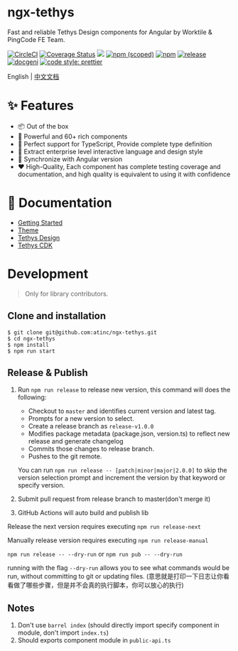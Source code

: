 # ngx-tethys 
Fast and reliable Tethys Design components for Angular by Worktile & PingCode FE Team.

[![CircleCI](https://circleci.com/gh/atinc/ngx-tethys.svg?style=shield)](https://circleci.com/gh/atinc/ngx-tethys)
[![Coverage Status][coveralls-image]][coveralls-url]
![](https://img.shields.io/badge/Made%20with%20Angular-red?logo=angular)
[![npm (scoped)](https://img.shields.io/npm/v/ngx-tethys?style=flat)](https://www.npmjs.com/package/ngx-tethys)
[![npm](https://img.shields.io/npm/dm/ngx-tethys)](https://www.npmjs.com/package/ngx-tethys)
[![release](https://img.shields.io/github/release-date/atinc/ngx-tethys.svg?style=flat-square
)](https://github.com/atinc/ngx-tethys)
[![docgeni](https://img.shields.io/badge/docs%20by-docgeni-348fe4)](https://github.com/docgeni/docgeni)
[![code style: prettier](https://img.shields.io/badge/code_style-prettier-ff69b4.svg?style=flat-square)](https://github.com/prettier/prettier)


[coveralls-image]: https://coveralls.io/repos/github/atinc/ngx-tethys/badge.svg?branch=master
[coveralls-url]: https://coveralls.io/github/atinc/ngx-tethys

English | [中文文档](https://github.com/atinc/ngx-tethys/blob/master/README.zh-CN.md)


# ✨ Features
- 📦 Out of the box
- 🚀 Powerful and 60+ rich components
- 🔰 Perfect support for TypeScript, Provide complete type definition
- 🎨 Extract enterprise level interactive language and design style 
- 💫 Synchronize with Angular version
- ❤️ High-Quality, Each component has complete testing coverage and documentation, and high quality is equivalent to using it with confidence

# 📖 Documentation

- [Getting Started](https://tethys.pingcode.com/docs/getting-started)
- [Theme](https://tethys.pingcode.com/docs/theme)
- [Tethys Design](https://tethys.pingcode.com/design/intro)
- [Tethys CDK](https://tethys.pingcode.com/cdk/behaviors/overview)

# Development

> Only for library contributors.

## Clone and installation

```
$ git clone git@github.com:atinc/ngx-tethys.git
$ cd ngx-tethys
$ npm install
$ npm run start
```

## Release & Publish

1. Run `npm run release` to release new version, this command will does the following: 
    - Checkout to `master` and identifies current version and latest tag.
    - Prompts for a new version to select.
    - Create a release branch as `release-v1.0.0`
    - Modifies package metadata (package.json, version.ts) to reflect new release and generate changelog
    - Commits those changes to release branch.
    - Pushes to the git remote.

    You can run `npm run release -- [patch|minor|major|2.0.0]` to skip the version selection prompt and increment the version by that keyword or specify version.
1. Submit pull request from release branch to master(don't merge it)
1. GitHub Actions will auto build and publish lib


Release the next version requires executing `npm run release-next`

Manually release version requires executing `npm run release-manual`


`npm run release -- --dry-run` or `npm run pub -- --dry-run`

running with the flag `--dry-run` allows you to see what commands would be run, without committing to git or updating files. (意思就是打印一下日志让你看看做了哪些步骤，但是并不会真的执行脚本，你可以放心的执行)

## Notes

1. Don't use `barrel index` (should directly import specify component in module, don't import `index.ts`)
1. Should exports component module in `public-api.ts`

